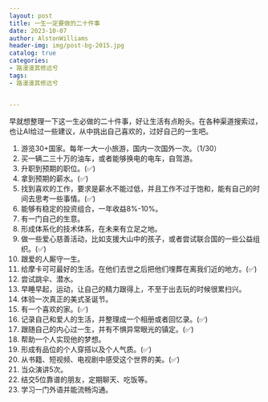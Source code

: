 ```yaml
---
layout: post
title: 一生一定要做的二十件事
date: 2023-10-07
author: AlstonWilliams
header-img: img/post-bg-2015.jpg
catalog: true
categories:
- 路漫漫其修远兮
tags:
- 路漫漫其修远兮


---
```


早就想整理一下这一生必做的二十件事，好让生活有点盼头。在各种渠道搜索过，也让AI给过一些建议，从中挑出自己喜欢的，过好自己的一生吧。

1. 游览30+国家。每年一大一小旅游，国内一次国外一次。（1/30）
2. 买一辆二三十万的油车，或者能够换电的电车，自驾游。
3. 升职到预期的职位。(✅)
4. 拿到预期的薪水。(✅)
5. 找到喜欢的工作，要求是薪水不能过低，并且工作不过于饱和，能有自己的时间去思考一些事情。(✅)
6. 能够有稳定的投资组合，一年收益8%-10%。
7. 有一门自己的生意。
8. 形成体系化的技术体系，在未来有立足之地。
9. 做一些爱心慈善活动，比如支援大山中的孩子，或者尝试联合国的一些公益组织。(✅)
10. 跟爱的人厮守一生。
11. 给摩卡可可最好的生活。在他们去世之后把他们埋葬在离我们近的地方。(✅)
12. 尝试跳伞、潜水。
13. 早睡早起，运动，让自己的精力跟得上，不至于出去玩的时候很累扫兴。
14. 体验一次真正的美式圣诞节。
15. 有一个喜欢的家。(✅)
16. 记录自己和爱人的生活，并整理成一个相册或者回忆录。(✅)
17. 跟随自己的内心过一生，并有不惧异常眼光的镇定。(✅)
18. 帮助一个人实现他的梦想。
19. 形成有品位的个人穿搭以及个人气质。(✅)
20. 从书籍、短视频、电视剧中感受这个世界的美。(✅)
21. 当众演讲5次。
22. 结交5位靠谱的朋友，定期聊天、吃饭等。
23. 学习一门外语并能流畅沟通。
